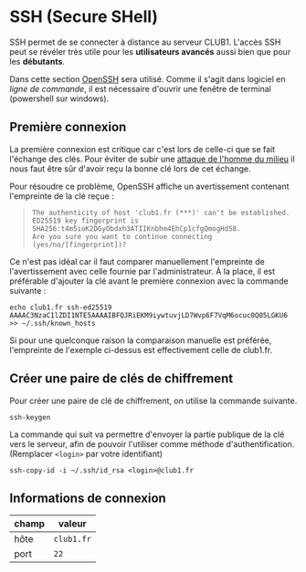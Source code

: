 SSH (Secure SHell)
==================

SSH permet de se connecter à distance au serveur CLUB1. L'accès SSH peut se
révéler très utile pour les **utilisateurs avancés** aussi bien que pour les
**débutants**.

Dans cette section [OpenSSH](https://fr.wikipedia.org/wiki/OpenSSH) sera
utilisé. Comme il s'agit dans logiciel en *ligne de commande*, il est
nécessaire d'ouvrir une fenêtre de terminal (powershell sur windows).


Première connexion
------------------

La première connexion est critique car c'est lors de celle-ci que se fait
l'échange des clés. Pour éviter de subir une
[attaque de l'homme du milieu](https://fr.wikipedia.org/wiki/Attaque_de_l%27homme_du_milieu)
il nous faut être sûr d'avoir reçu la bonne clé lors de cet échange.

Pour résoudre ce problème, OpenSSH affiche un avertissement contenant
l'empreinte de la clé reçue :

>     The authenticity of host 'club1.fr (***)' can't be established.
>     ED25519 key fingerprint is SHA256:t4m5ioK2DGyObdxh3ATIIKnbhm4EhCp1cfgQmogHd58.
>     Are you sure you want to continue connecting (yes/no/[fingerprint])?

Ce n'est pas idéal car il faut comparer manuellement l'empreinte de
l'avertissement avec celle fournie par l'administrateur. À la place, il est
préférable d'ajouter la clé avant le première connexion avec la commande
suivante :

    echo club1.fr ssh-ed25519 AAAAC3NzaC1lZDI1NTE5AAAAIBFQJRiEKM9iywtuvjLD7Wvp6F7VqM6ocuc0Q05LGKU6 >> ~/.ssh/known_hosts

Si pour une quelconque raison la comparaison manuelle est préférée,
l'empreinte de l'exemple ci-dessus est effectivement celle de club1.fr.

Créer une paire de clés de chiffrement
--------------------------------------

Pour créer une paire de clé de chiffrement, on utilise la commande suivante.

    ssh-keygen

La commande qui suit va permettre d'envoyer la partie publique de la clé vers
le serveur, afin de pouvoir l'utiliser comme méthode d'authentification. 
(Remplacer `<login>` par votre identifiant)

    ssh-copy-id -i ~/.ssh/id_rsa <login>@club1.fr

Informations de connexion
-------------------------

| champ            | valeur     |
| ---------------- | ---------- |
| hôte             | `club1.fr` |
| port             | `22`       |

